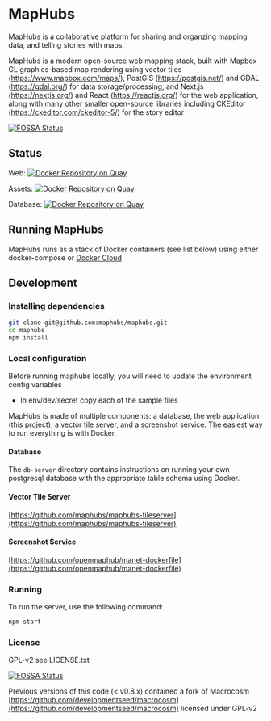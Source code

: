 # MapHubs

MapHubs is a collaborative platform for sharing and organzing mapping data, and telling stories with maps.

MapHubs is a modern open-source web mapping stack, built with Mapbox GL graphics-based map rendering using vector tiles (https://www.mapbox.com/maps/), PostGIS (https://postgis.net/) and GDAL (https://gdal.org/) for data storage/processing, and Next.js (https://nextjs.org/) and React (https://reactjs.org/) for the web application, along with many other smaller open-source libraries including CKEditor (https://ckeditor.com/ckeditor-5/) for the story editor

[![FOSSA Status](https://app.fossa.io/api/projects/git%2Bhttps%3A%2F%2Fgithub.com%2Fmaphubs%2Fmaphubs.svg?type=shield)](https://app.fossa.io/projects/git%2Bhttps%3A%2F%2Fgithub.com%2Fmaphubs%2Fmaphubs?ref=badge_shield)

## Status

Web: [![Docker Repository on Quay](https://quay.io/repository/maphubs/web/status "Docker Repository on Quay")](https://quay.io/repository/maphubs/web)

Assets: [![Docker Repository on Quay](https://quay.io/repository/maphubs/assets/status "Docker Repository on Quay")](https://quay.io/repository/maphubs/assets)

Database: [![Docker Repository on Quay](https://quay.io/repository/maphubs/db/status "Docker Repository on Quay")](https://quay.io/repository/maphubs/db)

## Running MapHubs

MapHubs runs as a stack of Docker containers (see list below) using either docker-compose or [Docker Cloud](cloud.docker.com)

## Development

### Installing dependencies

```sh
git clone git@github.com:maphubs/maphubs.git
cd maphubs
npm install
```

### Local configuration

Before running maphubs locally, you will need to update the environment config variables

- In env/dev/secret copy each of the sample files

MapHubs is made of multiple components: a database, the web application (this project), a vector tile server, and a screenshot service. The easiest way to run everything is with Docker.

#### Database

The `db-server` directory contains instructions on running your own postgresql database with the appropriate table schema using Docker.

#### Vector Tile Server

[https://github.com/maphubs/maphubs-tileserver](https://github.com/maphubs/maphubs-tileserver)

#### Screenshot Service

[https://github.com/openmaphub/manet-dockerfile](https://github.com/openmaphub/manet-dockerfile)

### Running

To run the server, use the following command:

```sh
npm start
```

### License

GPL-v2 see LICENSE.txt

[![FOSSA Status](https://app.fossa.io/api/projects/git%2Bhttps%3A%2F%2Fgithub.com%2Fmaphubs%2Fmaphubs.svg?type=large)](https://app.fossa.io/projects/git%2Bhttps%3A%2F%2Fgithub.com%2Fmaphubs%2Fmaphubs?ref=badge_large)

Previous versions of this code (< v0.8.x) contained a fork of Macrocosm [https://github.com/developmentseed/macrocosm](https://github.com/developmentseed/macrocosm) licensed under GPL-v2
